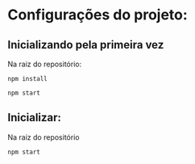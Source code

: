 # Configurações do projeto:
## Inicializando pela primeira vez
Na raiz do repositório:
```
npm install

npm start
```

## Inicializar:
Na raiz do repositório
```
npm start
```